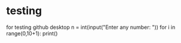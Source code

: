 # testing
for testing github desktop 
n = int(input("Enter any number: "))
for i in range(0,10+1):
    print()
